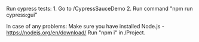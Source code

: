 Run cypress tests:
	1. Go to /CypressSauceDemo
	2. Run command "npm run cypress:gui"

In case of any problems:
Make sure you have installed Node.js - https://nodejs.org/en/download/
Run "npm i" in /Project.

